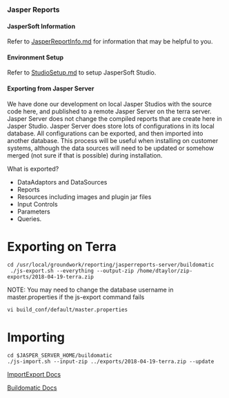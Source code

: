 ### Jasper Reports

#### JasperSoft Information
Refer to [JasperReportInfo.md](./JasperReportInfo.md) for information that may be helpful to you.

#### Environment Setup
Refer to [StudioSetup.md](./docs/StudioSetup.md) to setup JasperSoft Studio.

#### Exporting from Jasper Server 
We have done our development on local Jasper Studios with the source code here, and published to a remote Jasper Server 
on the terra server. Jasper Server does not change the compiled reports that are create here in Jasper Studio. 
Jasper Server does store lots of configurations in its local database. All configurations can be exported, and then
imported into another database. This process will be useful when installing on customer systems, although the 
data sources will need to be updated or somehow merged (not sure if that is possible) during installation.

What is exported?

* DataAdaptors and DataSources
* Reports
* Resources including images and plugin jar files
* Input Controls
* Parameters
* Queries.

# Exporting on Terra
````
cd /usr/local/groundwork/reporting/jasperreports-server/buildomatic
 ./js-export.sh --everything --output-zip /home/dtaylor/zip-exports/2018-04-19-terra.zip
````
NOTE: You may need to change the database username in master.properties if the js-export command fails
````
vi build_conf/default/master.properties 
````

# Importing
````
cd $JASPER_SERVER_HOME/buildomatic
./js-import.sh --input-zip ../exports/2018-04-19-terra.zip --update
````
 
[ImportExport Docs](https://community.jaspersoft.com/documentation/jasperreports-server-install-guide/v56/locating-and-changing-buildomatic-configuration)
 

[Buildomatic Docs](https://community.jaspersoft.com/documentation/jasperreports-server-install-guide/v56/locating-and-changing-buildomatic-configuration)

